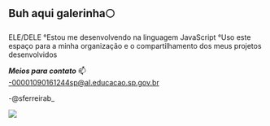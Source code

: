 ## Buh aqui galerinha🌕
ELE/DELE
°Estou me desenvolvendo na linguagem JavaScript
°Uso este espaço para a minha organização e o compartilhamento dos meus projetos desenvolvidos
 
_**Meios para contato**_ 📫  
-00001090161244sp@al.educacao.sp.gov.br
 
-@sferreirab_


![](https://media.tenor.com/aQQT38NdVTcAAAAi/korra-back-on-74.gif)
